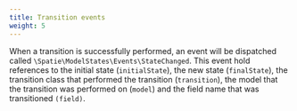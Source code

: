 ```yaml
---
title: Transition events
weight: 5
---
```


When a transition is successfully performed, an event will be dispatched called `\Spatie\ModelStates\Events\StateChanged`. This event hold references to the initial state (`initialState`), the new state (`finalState`), the transition class that performed the transition (`transition`), the model that the transition was performed on (`model`)  and the field name that was transitioned `(field)`. 
